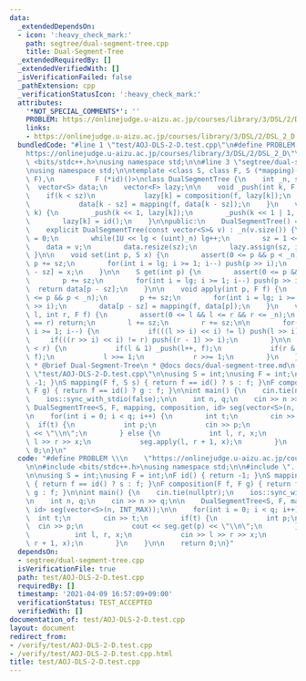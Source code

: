 ```yaml
---
data:
  _extendedDependsOn:
  - icon: ':heavy_check_mark:'
    path: segtree/dual-segment-tree.cpp
    title: Dual-Segment-Tree
  _extendedRequiredBy: []
  _extendedVerifiedWith: []
  _isVerificationFailed: false
  _pathExtension: cpp
  _verificationStatusIcon: ':heavy_check_mark:'
  attributes:
    '*NOT_SPECIAL_COMMENTS*': ''
    PROBLEM: https://onlinejudge.u-aizu.ac.jp/courses/library/3/DSL/2/DSL_2_D
    links:
    - https://onlinejudge.u-aizu.ac.jp/courses/library/3/DSL/2/DSL_2_D
  bundledCode: "#line 1 \"test/AOJ-DLS-2-D.test.cpp\"\n#define PROBLEM \\\n    \"\
    https://onlinejudge.u-aizu.ac.jp/courses/library/3/DSL/2/DSL_2_D\"\n\n#include\
    \ <bits/stdc++.h>\nusing namespace std;\n\n#line 3 \"segtree/dual-segment-tree.cpp\"\
    \nusing namespace std;\n\ntemplate <class S, class F, S (*mapping)(F, S), F (*composition)(F,\
    \ F),\n          F (*id)()>\nclass DualSegmentTree {\n    int _n, sz, lg;\n  \
    \  vector<S> data;\n    vector<F> lazy;\n\n    void _push(int k, F f) {\n    \
    \    if(k < sz)\n            lazy[k] = composition(f, lazy[k]);\n        else\n\
    \            data[k - sz] = mapping(f, data[k - sz]);\n    }\n    void push(int\
    \ k) {\n        _push(k << 1, lazy[k]);\n        _push(k << 1 | 1, lazy[k]);\n\
    \        lazy[k] = id();\n    }\n\npublic:\n    DualSegmentTree() = default;\n\
    \    explicit DualSegmentTree(const vector<S>& v) : _n(v.size()) {\n        lg\
    \ = 0;\n        while(1U << lg < (uint)_n) lg++;\n        sz = 1 << lg;\n    \
    \    data = v;\n        data.resize(sz);\n        lazy.assign(sz, id());\n   \
    \ }\n\n    void set(int p, S x) {\n        assert(0 <= p && p < _n);\n       \
    \ p += sz;\n        for(int i = lg; i >= 1; i--) push(p >> i);\n        data[p\
    \ - sz] = x;\n    }\n\n    S get(int p) {\n        assert(0 <= p && p < _n);\n\
    \        p += sz;\n        for(int i = lg; i >= 1; i--) push(p >> i);\n      \
    \  return data[p - sz];\n    }\n\n    void apply(int p, F f) {\n        assert(0\
    \ <= p && p < _n);\n        p += sz;\n        for(int i = lg; i >= 1; i--) push(p\
    \ >> i);\n        data[p - sz] = mapping(f, data[p]);\n    }\n    void apply(int\
    \ l, int r, F f) {\n        assert(0 <= l && l <= r && r <= _n);\n        if(l\
    \ == r) return;\n        l += sz;\n        r += sz;\n\n        for(int i = lg;\
    \ i >= 1; i--) {\n            if(((l >> i) << i) != l) push(l >> i);\n       \
    \     if(((r >> i) << i) != r) push((r - 1) >> i);\n        }\n\n        while(l\
    \ < r) {\n            if(l & 1) _push(l++, f);\n            if(r & 1) _push(--r,\
    \ f);\n            l >>= 1;\n            r >>= 1;\n        }\n    }\n};\n/*\n\
    \ * @brief Dual-Segment-Tree\n * @docs docs/dual-segment-tree.md\n */\n#line 8\
    \ \"test/AOJ-DLS-2-D.test.cpp\"\n\nusing S = int;\nusing F = int;\nF id() { return\
    \ -1; }\nS mapping(F f, S s) { return f == id() ? s : f; }\nF composition(F f,\
    \ F g) { return f == id() ? g : f; }\n\nint main() {\n    cin.tie(nullptr);\n\
    \    ios::sync_with_stdio(false);\n\n    int n, q;\n    cin >> n >> q;\n\n   \
    \ DualSegmentTree<S, F, mapping, composition, id> seg(vector<S>(n, INT_MAX));\n\
    \n    for(int i = 0; i < q; i++) {\n        int t;\n        cin >> t;\n      \
    \  if(t) {\n            int p;\n            cin >> p;\n            cout << seg.get(p)\
    \ << \"\\n\";\n        } else {\n            int l, r, x;\n            cin >>\
    \ l >> r >> x;\n            seg.apply(l, r + 1, x);\n        }\n    }\n\n    return\
    \ 0;\n}\n"
  code: "#define PROBLEM \\\n    \"https://onlinejudge.u-aizu.ac.jp/courses/library/3/DSL/2/DSL_2_D\"\
    \n\n#include <bits/stdc++.h>\nusing namespace std;\n\n#include \"../segtree/dual-segment-tree.cpp\"\
    \n\nusing S = int;\nusing F = int;\nF id() { return -1; }\nS mapping(F f, S s)\
    \ { return f == id() ? s : f; }\nF composition(F f, F g) { return f == id() ?\
    \ g : f; }\n\nint main() {\n    cin.tie(nullptr);\n    ios::sync_with_stdio(false);\n\
    \n    int n, q;\n    cin >> n >> q;\n\n    DualSegmentTree<S, F, mapping, composition,\
    \ id> seg(vector<S>(n, INT_MAX));\n\n    for(int i = 0; i < q; i++) {\n      \
    \  int t;\n        cin >> t;\n        if(t) {\n            int p;\n          \
    \  cin >> p;\n            cout << seg.get(p) << \"\\n\";\n        } else {\n \
    \           int l, r, x;\n            cin >> l >> r >> x;\n            seg.apply(l,\
    \ r + 1, x);\n        }\n    }\n\n    return 0;\n}"
  dependsOn:
  - segtree/dual-segment-tree.cpp
  isVerificationFile: true
  path: test/AOJ-DLS-2-D.test.cpp
  requiredBy: []
  timestamp: '2021-04-09 16:57:09+09:00'
  verificationStatus: TEST_ACCEPTED
  verifiedWith: []
documentation_of: test/AOJ-DLS-2-D.test.cpp
layout: document
redirect_from:
- /verify/test/AOJ-DLS-2-D.test.cpp
- /verify/test/AOJ-DLS-2-D.test.cpp.html
title: test/AOJ-DLS-2-D.test.cpp
---
```

